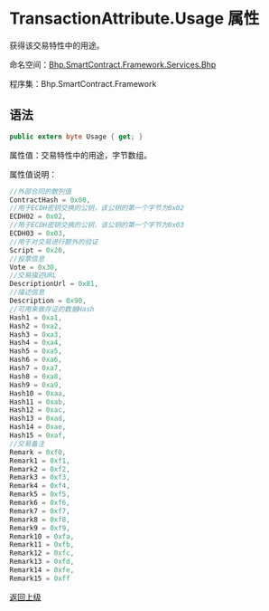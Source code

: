 # TransactionAttribute.Usage 属性

获得该交易特性中的用途。

命名空间：[Bhp.SmartContract.Framework.Services.Bhp](../../bhp.md)

程序集：Bhp.SmartContract.Framework

## 语法

```c#
public extern byte Usage { get; }
```

属性值：交易特性中的用途，字节数组。

属性值说明：

```c#
//外部合同的散列值
ContractHash = 0x00,
//用于ECDH密钥交换的公钥，该公钥的第一个字节为0x02
ECDH02 = 0x02,
//用于ECDH密钥交换的公钥，该公钥的第一个字节为0x03
ECDH03 = 0x03,
//用于对交易进行额外的验证
Script = 0x20,
//投票信息
Vote = 0x30,
//交易描述URL
DescriptionUrl = 0x81,
//描述信息
Description = 0x90,
//可用来做存证的数据Hash
Hash1 = 0xa1,
Hash2 = 0xa2,
Hash3 = 0xa3,
Hash4 = 0xa4,
Hash5 = 0xa5,
Hash6 = 0xa6,
Hash7 = 0xa7,
Hash8 = 0xa8,
Hash9 = 0xa9,
Hash10 = 0xaa,
Hash11 = 0xab,
Hash12 = 0xac,
Hash13 = 0xad,
Hash14 = 0xae,
Hash15 = 0xaf,
//交易备注
Remark = 0xf0,
Remark1 = 0xf1,
Remark2 = 0xf2,
Remark3 = 0xf3,
Remark4 = 0xf4,
Remark5 = 0xf5,
Remark6 = 0xf6,
Remark7 = 0xf7,
Remark8 = 0xf8,
Remark9 = 0xf9,
Remark10 = 0xfa,
Remark11 = 0xfb,
Remark12 = 0xfc,
Remark13 = 0xfd,
Remark14 = 0xfe,
Remark15 = 0xff
```



[返回上级](../TransactionAttribute.md)